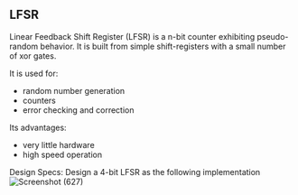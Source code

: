 ## LFSR

Linear Feedback Shift Register (LFSR) is a n-bit counter exhibiting pseudo-random behavior. 
It is built from simple shift-registers with a small number of xor gates.  

It is used for:                                                                                                                             
- random number generation                                                                                                                                                                                                                                                                                                   
- counters                                                                                                 
- error checking and correction
                                                                                                  
Its advantages:                                                                                                 
- very little hardware                                                                                                 
- high speed operation                                                                                                 

Design Specs: Design a 4-bit LFSR as the following implementation                                                                                                 
![Screenshot (627)](https://github.com/EngAhmed21/Sub-RTL-Projects/assets/90782588/9be39957-0528-4d0f-aa9a-1645b8a713ef)
